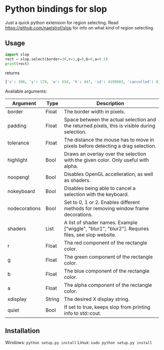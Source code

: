 # Python bindings for slop

Just a quick python extension for region selecting. Read https://github.com/naelstrof/slop for info on what kind of region selecting.

## Usage

```python
import slop
rect = slop.select(border=30,r=1,g=0,b=0,a=0.5)
print(rect)
```
returns
```python
{'x': 308, 'y': 179, 'w': 654, 'h': 447, 'id': 4199883, 'cancelled': 0}
```

Available arguments:

| Argument      | Type     | Description                                                                                     |
|---------------|----------|-------------------------------------------------------------------------------------------------|
| border        | Float    | The border width in pixels.                                                                     |
| padding       | Float    | Space between the actual selection and the returned pixels, this is visible during selection.   |
| tolerance     | Float    | The distance the mouse has to move in pixels before detecting a drag selection.                 |
| highlight     | Bool     | Draws an overlay over the selection with the given color. Only useful with alpha.               |
| noopengl      | Bool     | Disables OpenGL accelleration, as well as shaders.                                              |
| nokeyboard    | Bool     | Disables being able to cancel a selection with the keyboard.                                    |
| nodecorations | Bool     | Set to 0, 1 or 2. Enables different methods for removing window frame decorations.              |
| shaders       | List     | A list of shader names. Example ["wiggle", "blur1", "blur2"]. Requires files, see slop website. |
| r             | Float    | The red component of the rectangle color.                                                       |
| g             | Float    | The green component of the rectangle color.                                                     |
| b             | Float    | The blue component of the rectangle color.                                                      |
| a             | Float    | The alpha component of the rectangle color.                                                     |
| xdisplay      | String   | The desired X display string.                                                                   |
| quiet         | Bool     | If set to true, keeps slop from printing info to std::cout.                                     |

## Installation

Windows: `python setup.py install`
Linux: `sudo python setup.py install`
